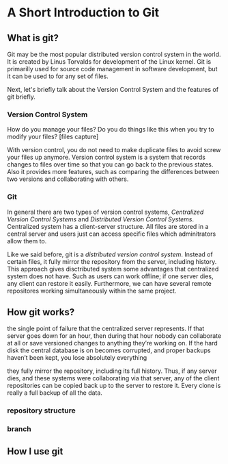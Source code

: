 # A Short Introduction to Git

## What is git?

Git may be the most popular distributed version control system in the world.
It is created by Linus Torvalds for development of the Linux kernel. Git is
primarilly used for source code management in software development, but it can
be used to for any set of files.

Next, let's briefly talk about the Version Control System and the features of git briefly.

### Version Control System

How do you manage your files? Do you do things like this when you try to modify
your files?
[files capture]

With version control, you do not need to make duplicate files to avoid screw your
files up anymore. Version control system is a system that records changes to
files over time so that you can go back to the previous states. Also it provides more features, such as comparing the differences between two versions and collaborating with others.

### Git

In general there are two types of version control systems, *Centralized Version
Control Systems* and *Distributed Version Control Systems*. Centralized system has
a client-server structure. All files are stored in a central server and users just
can access specific files which adminitrators allow them to.

Like we said before, git is a *distributed version control system*. Instead of
certain files, it fully mirror the repository from the server, including history.
This approach gives disctributed system some advantages that centralized system
does not have. Such as users can work offline; if one server dies, any client
can restore it easily. Furthermore, we can have several remote repositores working
simultaneously within the same project.

## How git works?
the single point of failure that the centralized server represents. If that server goes down for an hour, then during that hour nobody can collaborate at all or save versioned changes to anything they’re working on. If the hard disk the central database is on becomes corrupted, and proper backups haven’t been kept, you lose absolutely everything

they fully mirror the repository, including its full history. Thus, if any server dies, and these systems were collaborating via that server, any of the client repositories can be copied back up to the server to restore it. Every clone is really a full backup of all the data.

### repository structure
### branch

## How I use git

###  
